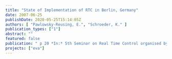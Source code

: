 ```yaml
---
title: "State of Implementation of RTC in Berlin, Germany"
date: 2007-06-25
publishDate: 2020-05-25T15:14:05Z
authors: [ "Pawlowsky-Reusing, E.", "Schroeder, K." ]
publication_types: ["1"]
abstract: ""
featured: false
publication: " p 20 *In:* 5th Seminar on Real Time Control organised by the Work Group on Real Time Control of Urban Drainage Systems of the International Joint Committee on Urban Drainage, Lyon. Lyon. 2007-06-25"
projects: ["eva"]
---
```


